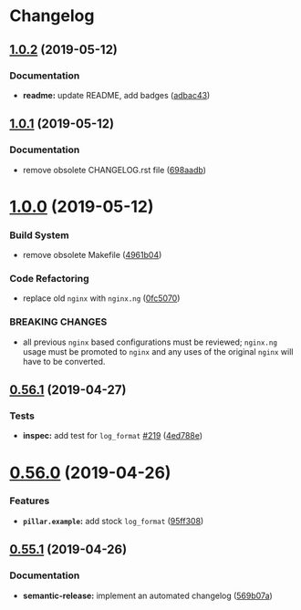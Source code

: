 # Changelog

## [1.0.2](https://github.com/saltstack-formulas/nginx-formula/compare/v1.0.1...v1.0.2) (2019-05-12)


### Documentation

* **readme:** update README, add badges ([adbac43](https://github.com/saltstack-formulas/nginx-formula/commit/adbac43))

## [1.0.1](https://github.com/saltstack-formulas/nginx-formula/compare/v1.0.0...v1.0.1) (2019-05-12)


### Documentation

* remove obsolete CHANGELOG.rst file ([698aadb](https://github.com/saltstack-formulas/nginx-formula/commit/698aadb))

# [1.0.0](https://github.com/saltstack-formulas/nginx-formula/compare/v0.56.1...v1.0.0) (2019-05-12)


### Build System

* remove obsolete Makefile ([4961b04](https://github.com/saltstack-formulas/nginx-formula/commit/4961b04))


### Code Refactoring

* replace old `nginx` with `nginx.ng` ([0fc5070](https://github.com/saltstack-formulas/nginx-formula/commit/0fc5070))


### BREAKING CHANGES

* all previous `nginx` based configurations must be reviewed;
`nginx.ng` usage must be promoted to `nginx` and any uses of the original
`nginx` will have to be converted.

## [0.56.1](https://github.com/saltstack-formulas/nginx-formula/compare/v0.56.0...v0.56.1) (2019-04-27)


### Tests

* **inspec:** add test for `log_format` [#219](https://github.com/saltstack-formulas/nginx-formula/issues/219) ([4ed788e](https://github.com/saltstack-formulas/nginx-formula/commit/4ed788e))

# [0.56.0](https://github.com/saltstack-formulas/nginx-formula/compare/v0.55.1...v0.56.0) (2019-04-26)


### Features

* **`pillar.example`:** add stock `log_format` ([95ff308](https://github.com/saltstack-formulas/nginx-formula/commit/95ff308))

## [0.55.1](https://github.com/saltstack-formulas/nginx-formula/compare/v0.55.0...v0.55.1) (2019-04-26)


### Documentation

* **semantic-release:** implement an automated changelog ([569b07a](https://github.com/saltstack-formulas/nginx-formula/commit/569b07a))
